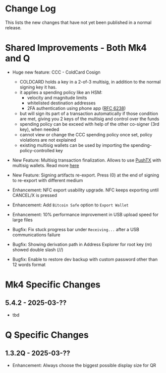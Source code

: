 # Change Log

This lists the new changes that have not yet been published in a normal release.


# Shared Improvements - Both Mk4 and Q

- Huge new feature: CCC - ColdCard Cosign
    - COLDCARD holds a key in a 2-of-3 multisig, in addition to the normal signing key it has.
    - it applies a spending policy like an HSM:
        - velocity and magnitude limits
        - whitelisted destination addresses
        - 2FA authentication using phone app ([RFC 6238](https://www.rfc-editor.org/rfc/rfc6238))
    - but will sign its part of a transaction automatically if those condition are met, 
      giving you 2 keys of the multisig and control over the funds
    - spending policy can be exceed with help of the other co-signer (3rd key), when needed
    - cannot view or change the CCC spending policy once set, policy violations are not explained
    - existing multisig wallets can be used by importing the spending-policy-controlled key

- New Feature: Multisig transaction finalization. Allows to use [PushTX](https://pushtx.org/) with multisig wallets.
  Read more [here](https://github.com/Coldcard/firmware/blob/master/docs/limitations.md#p2sh--multisig)
- New Feature: Signing artifacts re-export. Press (0) at the end of signing to re-export with different medium
- Enhancement: NFC export usability upgrade. NFC keeps exporting until CANCEL/X is pressed
- Enhancement: Add `Bitcoin Safe` option to `Export Wallet`
- Enhancement: 10% performance improvement in USB upload speed for large files
- Bugfix: Fix stuck progress bar under `Receiving...` after a USB communications failure
- Bugfix: Showing derivation path in Address Explorer for root key (m) showed double slash (//)
- Bugfix: Enable to restore dev backup with custom password other than 12 words format 


# Mk4 Specific Changes

## 5.4.2 - 2025-03-??

- tbd


# Q Specific Changes

## 1.3.2Q - 2025-03-??

- Enhancement: Always choose the biggest possible display size for QR
